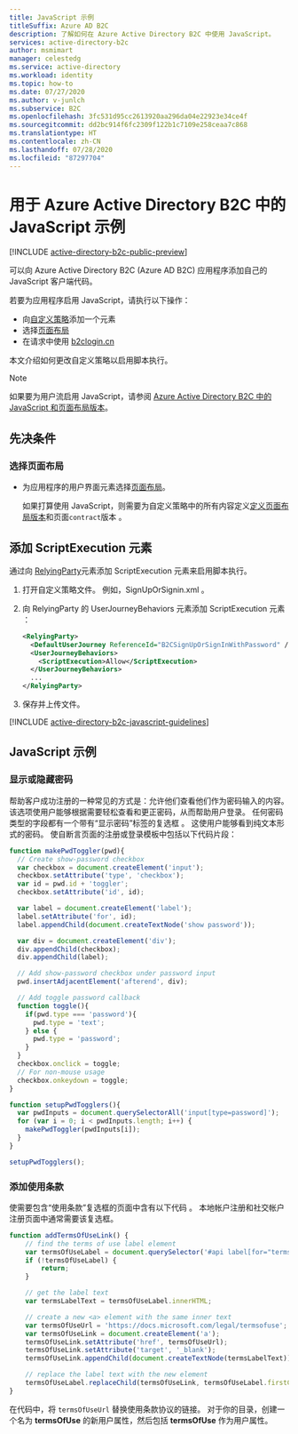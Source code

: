 ```yaml
---
title: JavaScript 示例
titleSuffix: Azure AD B2C
description: 了解如何在 Azure Active Directory B2C 中使用 JavaScript。
services: active-directory-b2c
author: msmimart
manager: celestedg
ms.service: active-directory
ms.workload: identity
ms.topic: how-to
ms.date: 07/27/2020
ms.author: v-junlch
ms.subservice: B2C
ms.openlocfilehash: 3fc531d95cc2613920aa296da04e22923e34ce4f
ms.sourcegitcommit: dd2bc914f6fc2309f122b1c7109e258ceaa7c868
ms.translationtype: HT
ms.contentlocale: zh-CN
ms.lasthandoff: 07/28/2020
ms.locfileid: "87297704"
---
```

# <a name="javascript-samples-for-use-in-azure-active-directory-b2c"></a>用于 Azure Active Directory B2C 中的 JavaScript 示例

[!INCLUDE [active-directory-b2c-public-preview](../../includes/active-directory-b2c-public-preview.md)]

可以向 Azure Active Directory B2C (Azure AD B2C) 应用程序添加自己的 JavaScript 客户端代码。

若要为应用程序启用 JavaScript，请执行以下操作：

* 向[自定义策略](custom-policy-overview.md)添加一个元素
* 选择[页面布局](page-layout.md)
* 在请求中使用 [b2clogin.cn](b2clogin.md)

本文介绍如何更改自定义策略以启用脚本执行。

> [!NOTE]
> 如果要为用户流启用 JavaScript，请参阅 [Azure Active Directory B2C 中的 JavaScript 和页面布局版本](user-flow-javascript-overview.md)。

## <a name="prerequisites"></a>先决条件

### <a name="select-a-page-layout"></a>选择页面布局

* 为应用程序的用户界面元素选择[页面布局](contentdefinitions.md#select-a-page-layout)。

    如果打算使用 JavaScript，则需要为自定义策略中的所有内容定义[定义页面布局版本](contentdefinitions.md#migrating-to-page-layout)和页面`contract`版本  。

## <a name="add-the-scriptexecution-element"></a>添加 ScriptExecution 元素

通过向 [RelyingParty](relyingparty.md)元素添加 ScriptExecution 元素来启用脚本执行。

1. 打开自定义策略文件。 例如，SignUpOrSignin.xml  。
2. 向 RelyingParty 的 UserJourneyBehaviors 元素添加 ScriptExecution 元素    ：

    ```xml
    <RelyingParty>
      <DefaultUserJourney ReferenceId="B2CSignUpOrSignInWithPassword" />
      <UserJourneyBehaviors>
        <ScriptExecution>Allow</ScriptExecution>
      </UserJourneyBehaviors>
      ...
    </RelyingParty>
    ```
3. 保存并上传文件。

[!INCLUDE [active-directory-b2c-javascript-guidelines](../../includes/active-directory-b2c-javascript-guidelines.md)]

## <a name="javascript-samples"></a>JavaScript 示例

### <a name="show-or-hide-a-password"></a>显示或隐藏密码

帮助客户成功注册的一种常见的方式是：允许他们查看他们作为密码输入的内容。 该选项使用户能够根据需要轻松查看和更正密码，从而帮助用户登录。 任何密码类型的字段都有一个带有“显示密码”标签的复选框  。  这使用户能够看到纯文本形式的密码。 使自断言页面的注册或登录模板中包括以下代码片段：

```Javascript
function makePwdToggler(pwd){
  // Create show-password checkbox
  var checkbox = document.createElement('input');
  checkbox.setAttribute('type', 'checkbox');
  var id = pwd.id + 'toggler';
  checkbox.setAttribute('id', id);

  var label = document.createElement('label');
  label.setAttribute('for', id);
  label.appendChild(document.createTextNode('show password'));

  var div = document.createElement('div');
  div.appendChild(checkbox);
  div.appendChild(label);

  // Add show-password checkbox under password input
  pwd.insertAdjacentElement('afterend', div);

  // Add toggle password callback
  function toggle(){
    if(pwd.type === 'password'){
      pwd.type = 'text';
    } else {
      pwd.type = 'password';
    }
  }
  checkbox.onclick = toggle;
  // For non-mouse usage
  checkbox.onkeydown = toggle;
}

function setupPwdTogglers(){
  var pwdInputs = document.querySelectorAll('input[type=password]');
  for (var i = 0; i < pwdInputs.length; i++) {
    makePwdToggler(pwdInputs[i]);
  }
}

setupPwdTogglers();
```

### <a name="add-terms-of-use"></a>添加使用条款

使需要包含“使用条款”复选框的页面中含有以下代码  。 本地帐户注册和社交帐户注册页面中通常需要该复选框。

```Javascript
function addTermsOfUseLink() {
    // find the terms of use label element
    var termsOfUseLabel = document.querySelector('#api label[for="termsOfUse"]');
    if (!termsOfUseLabel) {
        return;
    }

    // get the label text
    var termsLabelText = termsOfUseLabel.innerHTML;

    // create a new <a> element with the same inner text
    var termsOfUseUrl = 'https://docs.microsoft.com/legal/termsofuse';
    var termsOfUseLink = document.createElement('a');
    termsOfUseLink.setAttribute('href', termsOfUseUrl);
    termsOfUseLink.setAttribute('target', '_blank');
    termsOfUseLink.appendChild(document.createTextNode(termsLabelText));

    // replace the label text with the new element
    termsOfUseLabel.replaceChild(termsOfUseLink, termsOfUseLabel.firstChild);
}
```

在代码中，将 `termsOfUseUrl` 替换使用条款协议的链接。 对于你的目录，创建一个名为 **termsOfUse** 的新用户属性，然后包括 **termsOfUse** 作为用户属性。


<!-- Update_Description: wording update -->
